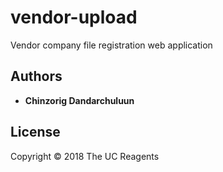 # vendor-upload
Vendor company file registration web application



## Authors

* **Chinzorig Dandarchuluun**

## License

Copyright © 2018 The UC Reagents